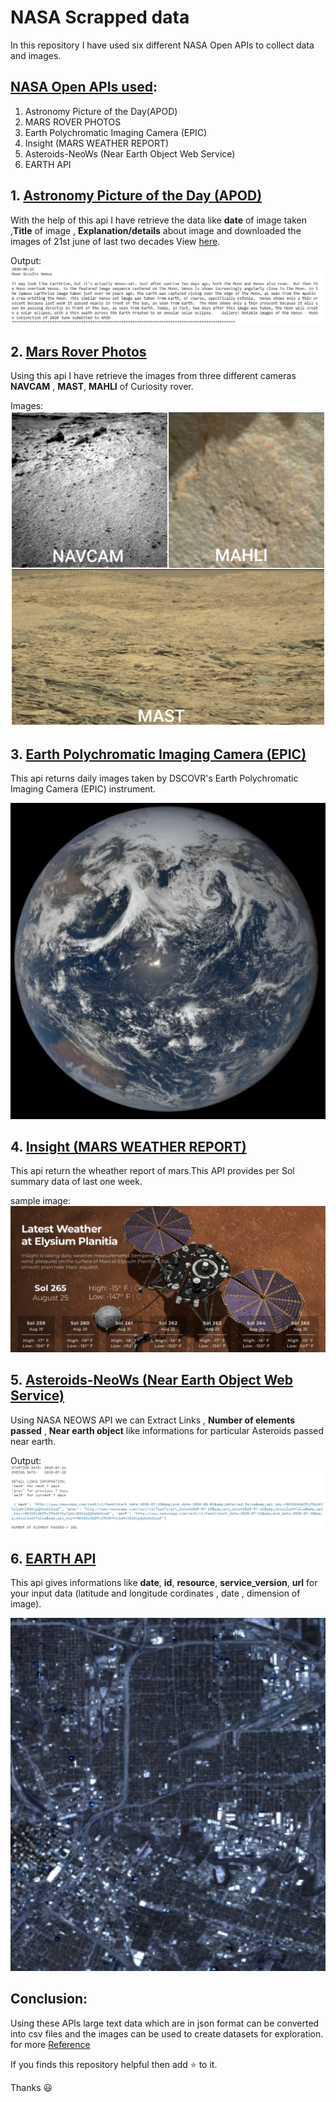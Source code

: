 # NASA Scrapped data
In this repository I have used six different NASA Open APIs to collect data and images.

## [NASA Open APIs used](https://api.nasa.gov/):
1. Astronomy Picture of the Day(APOD)
2. MARS ROVER PHOTOS
3. Earth Polychromatic Imaging Camera (EPIC) 
4. Insight (MARS WEATHER REPORT)
5. Asteroids-NeoWs (Near Earth Object Web Service)
6. EARTH API


## 1. [Astronomy Picture of the Day (APOD)](https://github.com/prateek-code-22/NASA-Scrapped-data/blob/master/scrap(APOD).ipynb)
With the help of this api I have retrieve the data like **date** of image taken ,**Title** of image , **Explanation/details** about image and downloaded the images of 21st june of last two decades View [here](https://github.com/prateek-code-22/NASA-Scrapped-data/tree/master/APOD%20(images)).

Output:
![Alt apod result](/Output_images/Apod.jpg)


## 2. [Mars Rover Photos](https://github.com/prateek-code-22/NASA-Scrapped-data/blob/master/Curiosity_Sol.ipynb)
Using this api I have retrieve the images from three different cameras **NAVCAM** , **MAST**, **MAHLI** of Curiosity rover.

Images:
![alt curiosity](/Output_images/20201011_120047.jpg)


## 3. [Earth Polychromatic Imaging Camera (EPIC)](https://github.com/prateek-code-22/NASA-Scrapped-data/blob/master/EPIC_api.ipynb)
This api returns daily images taken by DSCOVR's Earth Polychromatic Imaging Camera (EPIC) instrument.

![alt epic](/Output_images/epic.jpg)


## 4. [Insight (MARS WEATHER REPORT)](https://github.com/prateek-code-22/NASA-Scrapped-data/blob/master/Insight_api.ipynb)
This api return the wheather report of mars.This API provides per Sol summary data of last one week.

sample image:
![alt weather](/Output_images/weather.jpg)


## 5. [Asteroids-NeoWs (Near Earth Object Web Service)](https://github.com/prateek-code-22/NASA-Scrapped-data/blob/master/Neows_Scrap.ipynb)
Using NASA NEOWS API we can Extract Links , **Number of elements passed** , **Near earth object** like informations for particular Asteroids passed near earth.

Output:
![alt img](/Output_images/neows.jpg)

## 6. [EARTH API](https://github.com/prateek-code-22/NASA-Scrapped-data/blob/master/Earth_api.ipynb)
This api gives informations like **date**, **id**, **resource**, **service_version**, **url** for your input data (latitude and longitude cordinates , date , dimension of image).

![alt earth](/Output_images/earth.jpg)


## Conclusion:
   Using these APIs large text data which are in json format can be converted into csv files and the images can be used to create datasets for exploration.
   for more [Reference](https://github.com/prateek-code-22/NASA-Scrapped-data/blob/master/More_info.md)

If you finds this repository helpful then add :star: to it. 

Thanks :smiley:
